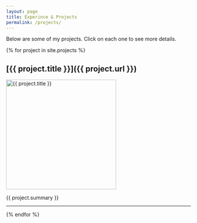 ```yaml
---
layout: page
title: Experince & Projects
permalink: /projects/
---
```


Below are some of my projects. Click on each one to see more details.

{% for project in site.projects %}
## [{{ project.title }}]({{ project.url }})
<img src="{{ project.image }}" alt="{{ project.title }}" width="300">

{{ project.summary }}

---
{% endfor %}
